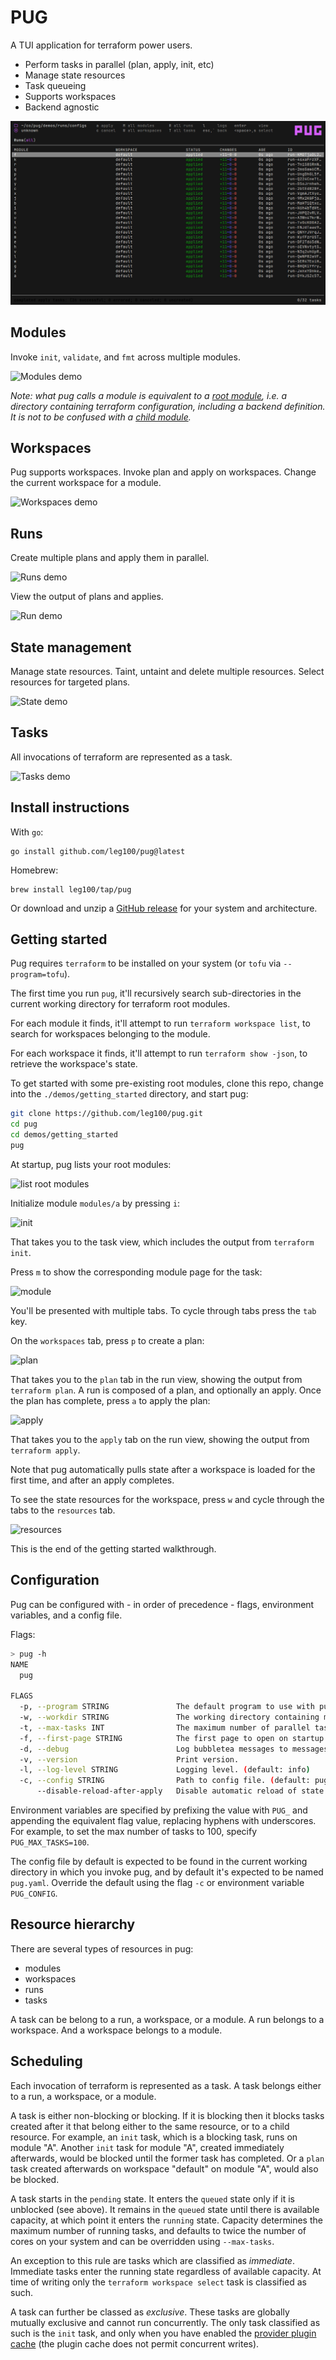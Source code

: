 # PUG

A TUI application for terraform power users.

* Perform tasks in parallel (plan, apply, init, etc)
* Manage state resources
* Task queueing
* Supports workspaces
* Backend agnostic

![Applying runs](./demos/runs/applied_runs.png)

## Modules

Invoke `init`, `validate`, and `fmt` across multiple modules.

![Modules demo](https://vhs.charm.sh/vhs-224dkO2QdUANY0xFpvDbu5.gif)

*Note: what pug calls a module is equivalent to a [root module](https://developer.hashicorp.com/terraform/language/modules#the-root-module), i.e. a directory containing terraform configuration, including a backend definition. It is not to be confused with a [child module](https://developer.hashicorp.com/terraform/language/modules#child-modules).*

## Workspaces

Pug supports workspaces. Invoke plan and apply on workspaces. Change the current workspace for a module.

![Workspaces demo](https://vhs.charm.sh/vhs-6fmPs3if1bgzNBxh2MDaan.gif)

## Runs

Create multiple plans and apply them in parallel.

![Runs demo](https://vhs.charm.sh/vhs-7sehbg4FPreF7IJ3Ljt4mx.gif)

View the output of plans and applies.

![Run demo](https://vhs.charm.sh/vhs-3wheZYKZS8bIT2516ucd9i.gif)

## State management

Manage state resources. Taint, untaint and delete multiple resources. Select resources for targeted plans.

![State demo](https://vhs.charm.sh/vhs-2f4bV5JJmPI2cAqyclFZyn.gif)

## Tasks

All invocations of terraform are represented as a task.

![Tasks demo](https://vhs.charm.sh/vhs-2MCPUcm85YRkI4QrZ3dv5b.gif)

## Install instructions

With `go`:

```
go install github.com/leg100/pug@latest
```

Homebrew:

```
brew install leg100/tap/pug
```

Or download and unzip a [GitHub release](https://github.com/leg100/pug/releases) for your system and architecture.

## Getting started

Pug requires `terraform` to be installed on your system (or `tofu` via `--program=tofu`).

The first time you run `pug`, it'll recursively search sub-directories in the current working directory for terraform root modules.

For each module it finds, it'll attempt to run `terraform workspace list`, to search for workspaces belonging to the module.

For each workspace it finds, it'll attempt to run `terraform show -json`, to retrieve the workspace's state.

To get started with some pre-existing root modules, clone this repo, change into the `./demos/getting_started` directory, and start pug:

```bash
git clone https://github.com/leg100/pug.git
cd pug
cd demos/getting_started
pug
```

At startup, pug lists your root modules:

![list root modules](./demos/getting_started/modules.gif)

Initialize module `modules/a` by pressing `i`:

![init](./demos/getting_started/init.gif)

That takes you to the task view, which includes the output from `terraform init`.

Press `m` to show the corresponding module page for the task:

![module](./demos/getting_started/module.gif)

You'll be presented with multiple tabs. To cycle through tabs press the `tab` key.

On the `workspaces` tab, press `p` to create a plan:

![plan](./demos/getting_started/plan.gif)

That takes you to the `plan` tab in the run view, showing the output from `terraform plan`. A run is composed of a plan, and optionally an apply. Once the plan has complete, press `a` to apply the plan:

![apply](./demos/getting_started/apply.gif)

That takes you to the `apply` tab on the run view, showing the output from `terraform apply`.

Note that pug automatically pulls state after a workspace is loaded for the first time, and after an apply completes.

To see the state resources for the workspace, press `w` and cycle through the tabs to the `resources` tab.

![resources](./demos/getting_started/resources.gif)

This is the end of the getting started walkthrough.

## Configuration

Pug can be configured with - in order of precedence - flags, environment variables, and a config file.

Flags:

```bash
> pug -h
NAME
  pug

FLAGS
  -p, --program STRING               The default program to use with pug. (default: terraform)
  -w, --workdir STRING               The working directory containing modules. (default: .)
  -t, --max-tasks INT                The maximum number of parallel tasks. (default: 32)
  -f, --first-page STRING            The first page to open on startup. (default: modules)
  -d, --debug                        Log bubbletea messages to messages.log
  -v, --version                      Print version.
  -l, --log-level STRING             Logging level. (default: info)
  -c, --config STRING                Path to config file. (default: pug.yaml)
      --disable-reload-after-apply   Disable automatic reload of state following an apply.
```

Environment variables are specified by prefixing the value with `PUG_` and appending the equivalent flag value, replacing hyphens with underscores. For example, to set the max number of tasks to 100, specify `PUG_MAX_TASKS=100`.

The config file by default is expected to be found in the current working directory in which you invoke pug, and by default it's expected to be named `pug.yaml`. Override the default using the flag `-c` or environment variable `PUG_CONFIG`.

## Resource hierarchy

There are several types of resources in pug:

* modules
* workspaces
* runs
* tasks

A task can be belong to a run, a workspace, or a module. A run belongs to a workspace. And a workspace belongs to a module.
 
## Scheduling

Each invocation of terraform is represented as a task. A task belongs either to a run, a workspace, or a module.

A task is either non-blocking or blocking. If it is blocking then it blocks tasks created after it that belong either to the same resource, or to a child resource. For example, an `init` task, which is a blocking task, runs on module "A". Another `init` task for module "A", created immediately afterwards, would be blocked until the former task has completed. Or a `plan` task created afterwards on workspace "default" on module "A", would also be blocked.

A task starts in the `pending` state. It enters the `queued` state only if it is unblocked (see above). It remains in the `queued` state until there is available capacity, at which point it enters the `running` state. Capacity determines the maximum number of running tasks, and defaults to twice the number of cores on your system and can be overridden using `--max-tasks`.

An exception to this rule are tasks which are classified as *immediate*. Immediate tasks enter the running state regardless of available capacity. At time of writing only the `terraform workspace select` task is classified as such.

A task can further be classed as *exclusive*. These tasks are globally mutually exclusive and cannot run concurrently. The only task classified as such is the `init` task, and only when you have enabled the [provider plugin cache](https://developer.hashicorp.com/terraform/cli/config/config-file#provider-plugin-cache) (the plugin cache does not permit concurrent writes).
